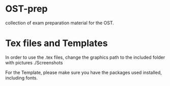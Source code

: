 # OST-prep
collection of exam preparation material for the OST.
 # Tex files and Templates
 In order to use the .tex files, change the graphics path to the included folder with pictures ./Screenshots
 
 For the Template, please make sure you have the packages used installed, including fonts.
